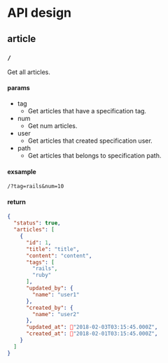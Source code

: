 # API design

## article

### `/`

Get all articles.

#### params

- tag
  - Get articles that have a specification tag.
- num
  - Get num articles.
- user
  - Get articles that created specification user.
- path
  - Get articles that belongs to specification path.

#### exsample

`/?tag=rails&num=10`

#### return

```json
{
  "status": true,
  "articles": [
    {
      "id": 1,
      "title": "title",
      "content": "content",
      "tags": [
        "rails",
        "ruby"
      ],
      "updated_by": {
        "name": "user1"
      },
      "created_by": {
        "name": "user2"
      },
      "updated_at": "2018-02-03T03:15:45.000Z",
      "created_at": "2018-02-01T03:15:45.000Z",
    }
  ]
}
```
